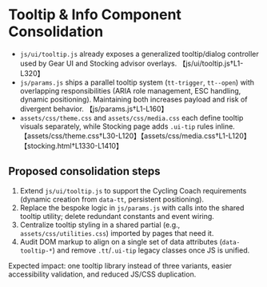 # Tooltip & Info Component Consolidation

- `js/ui/tooltip.js` already exposes a generalized tooltip/dialog controller used by Gear UI and Stocking advisor overlays. 【js/ui/tooltip.js†L1-L320】
- `js/params.js` ships a parallel tooltip system (`tt-trigger`, `tt--open`) with overlapping responsibilities (ARIA role management, ESC handling, dynamic positioning). Maintaining both increases payload and risk of divergent behavior. 【js/params.js†L1-L160】
- `assets/css/theme.css` and `assets/css/media.css` each define tooltip visuals separately, while Stocking page adds `.ui-tip` rules inline. 【assets/css/theme.css†L30-L120】【assets/css/media.css†L1-L120】【stocking.html†L1330-L1410】

## Proposed consolidation steps
1. Extend `js/ui/tooltip.js` to support the Cycling Coach requirements (dynamic creation from `data-tt`, persistent positioning).
2. Replace the bespoke logic in `js/params.js` with calls into the shared tooltip utility; delete redundant constants and event wiring.
3. Centralize tooltip styling in a shared partial (e.g., `assets/css/utilities.css`) imported by pages that need it.
4. Audit DOM markup to align on a single set of data attributes (`data-tooltip-*`) and remove `.tt`/`.ui-tip` legacy classes once JS is unified.

Expected impact: one tooltip library instead of three variants, easier accessibility validation, and reduced JS/CSS duplication.
